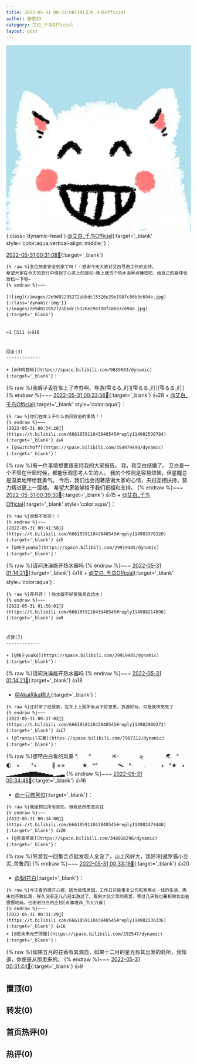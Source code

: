 ```yaml
---
title: 2022-05-31 00:31:08(10)艾白_千鸟Official
author: 御坂IO
category: 艾白_千鸟Official
layout: post
---
```


![img](/images/9ae8b9445fd0665cc014d9080156a45271be73c6.jpg){:class='dynamic-head'}
[@艾白_千鸟Official](https://space.bilibili.com/334537711/dynamic){:target='_blank' style='color:aqua;vertical-align: middle;'}：

[2022-05-31 00:31:08🔗](https://t.bilibili.com/666105911043948545){:target='_blank'}

~~~
{% raw %}各位旅客安全到家了吗！！感谢今天大家对艾白导游工作的支持。
希望大家在今天的旅行中得到了心灵上的放松~晚上就洗个热水澡早点睡觉吧，给自己的身体也放松一下吧~
{% endraw %}~~~

[![img](/images/2e9d02295272abbdc15326e29e198fc86b3c694e.jpg){:class='dynamic-img'}](/images/2e9d02295272abbdc15326e29e198fc86b3c694e.jpg){:target='_blank'}


↪️1 💬111 👍910


回复(3)
-------------

+ [@诗鸣数码](https://space.bilibili.com/9639683/dynamic){:target='_blank'}：
~~~
{% raw %}我裤子丢在车上了咋办啊，导游[雫るる_盯][雫るる_盯][雫るる_盯]
{% endraw %}~~~
[2022-05-31 00:33:56🔗](https://t.bilibili.com/666105911043948545#reply114982552944){:target='_blank'} 👍28
    + [@艾白_千鸟Official](https://space.bilibili.com/334537711/dynamic){:target='_blank' style='color:aqua'}：
~~~
{% raw %}你们在车上干什么伤风败俗的事情！！
{% endraw %}~~~
[2022-05-31 00:34:26🔗](https://t.bilibili.com/666105911043948545#reply114982590784){:target='_blank'} 👍4
+ [@SwitchOff](https://space.bilibili.com/354979490/dynamic){:target='_blank'}：
~~~
{% raw %}有一件事情想要跟支持我的大家报告。
我，和艾白结婚了。
艾白是一个不管在什麽时候，都能乐观思考人生的人。
我的个性则是容易烦恼，但星瞳总是温柔地带给我勇气。
今后，我们也会抱著感谢大家的心情，夫妇互相扶持，努力精进更上一层楼。
希望大家能够给予我们祝福和支持。
{% endraw %}~~~
[2022-05-31 00:39:30🔗](https://t.bilibili.com/666105911043948545#reply114983139088){:target='_blank'} 👍15
    + [@艾白_千鸟Official](https://space.bilibili.com/334537711/dynamic){:target='_blank' style='color:aqua'}：
~~~
{% raw %}改都不改完！！
{% endraw %}~~~
[2022-05-31 00:41:58🔗](https://t.bilibili.com/666105911043948545#reply114983376320){:target='_blank'} 👍5
+ [@柚子yuuko](https://space.bilibili.com/29919485/dynamic){:target='_blank'}：
~~~
{% raw %}请问洗澡能开热水器吗
{% endraw %}~~~
[2022-05-31 01:14:21🔗](https://t.bilibili.com/666105911043948545#reply114986040048){:target='_blank'} 👍18
    + [@艾白_千鸟Official](https://space.bilibili.com/334537711/dynamic){:target='_blank' style='color:aqua'}：
~~~
{% raw %}开开开！！热水器不好使我亲自烧水！
{% endraw %}~~~
[2022-05-31 01:50:01🔗](https://t.bilibili.com/666105911043948545#reply114988214896){:target='_blank'} 👍0


点赞(7)
-------------

+ [@柚子yuuko](https://space.bilibili.com/29919485/dynamic){:target='_blank'}：
~~~
{% raw %}请问洗澡能开热水器吗
{% endraw %}~~~
[2022-05-31 01:14:21🔗](https://t.bilibili.com/666105911043948545#reply114986040048){:target='_blank'} 👍18
+ [@AkaiRika桐人](https://space.bilibili.com/57249810/dynamic){:target='_blank'}：
~~~
{% raw %}还好带了纸尿裤，在车上上厕所有点不好意思，旅游好玩，可是我快憋死了
{% endraw %}~~~
[2022-05-31 00:37:02🔗](https://t.bilibili.com/666105911043948545#reply114982900272){:target='_blank'} 👍17
+ [@Tranquil天莫](https://space.bilibili.com/7987212/dynamic){:target='_blank'}：
~~~
{% raw %}想带白白看的风景
*.　　°　　　　☀️·　　　　🛸　　　 　🌏　°　　🌓　•　　.°•　　　🚀 ✯✯
　　　★　*°　　　　🛰　°·　　
.　　　•　°★　•
▁▂▃▄▅▆▇▇▆▅▄▃▁▂▃
{% endraw %}~~~
[2022-05-31 00:34:48🔗](https://t.bilibili.com/666105911043948545#reply114982602848){:target='_blank'} 👍16
+ [@一只修黑勾](https://space.bilibili.com/157067571/dynamic){:target='_blank'}：
~~~
{% raw %}我能预见所有悲伤，但我依然愿意前往
{% endraw %}~~~
[2022-05-31 00:34:00🔗](https://t.bilibili.com/666105911043948545#reply114982479440){:target='_blank'} 👍20
+ [@贰喜贰喜](https://space.bilibili.com/348018296/dynamic){:target='_blank'}：
~~~
{% raw %}导游我一回集合点就发现人全没了，山上风好大，我好冷[暹罗猫小豆泥_苦鲁西]
{% endraw %}~~~
[2022-05-31 00:33:19🔗](https://t.bilibili.com/666105911043948545#reply114982393536){:target='_blank'} 👍20
+ [@梨i花白](https://space.bilibili.com/4859949/dynamic){:target='_blank'}：
~~~
{% raw %}今天看的很开心捏，因为疫情原因，工作日只能重复公司和家两点一线的生活，周末也不敢乱跑，好久没有正儿八经出游过了。看到大伙分享的美景，等过几天我也要和朋友出去狠狠地玩。也谢谢白白的企划[永雏塔菲_令人兴奋]
{% endraw %}~~~
[2022-05-31 00:31:29🔗](https://t.bilibili.com/666105911043948545#reply114982236336){:target='_blank'} 👍16
+ [@愿未来光芒照耀](https://space.bilibili.com/292547/dynamic){:target='_blank'}：
~~~
{% raw %}如果五月的花香有其源自，如果十二月的星光有其出发的处所，我知道，你便是从那里来的。
{% endraw %}~~~
[2022-05-31 00:31:44🔗](https://t.bilibili.com/666105911043948545#reply114982342416){:target='_blank'} 👍9


置顶(0)
-------------



转发(0)
-------------



首页热评(0)
-------------



热评(0)
-------------




